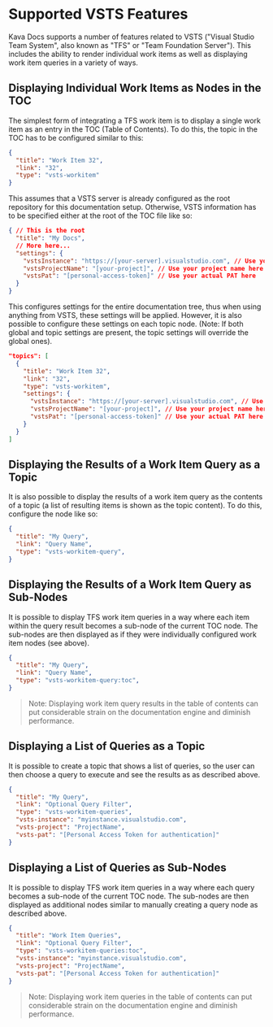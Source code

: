 # Supported VSTS Features

Kava Docs supports a number of features related to VSTS ("Visual Studio Team System", also known as "TFS" or "Team Foundation Server"). This includes the ability to render individual work items as well as displaying work item queries in a variety of ways.

## Displaying Individual Work Items as Nodes in the TOC

The simplest form of integrating a TFS work item is to display a single work item as an entry in the TOC (Table of Contents). To do this, the topic in the TOC has to be configured similar to this:

```json
{ 
  "title": "Work Item 32",
  "link": "32",
  "type": "vsts-workitem"
}
```

This assumes that a VSTS server is already configured as the root repository for this documentation setup. Otherwise, VSTS information has to be specified either at the root of the TOC file like so:

```json
{ // This is the root
  "title": "My Docs",
  // More here...
  "settings": {
    "vstsInstance": "https://[your-server].visualstudio.com", // Use your server name here
    "vstsProjectName": "[your-project]", // Use your project name here
    "vstsPat": "[personal-access-token]" // Use your actual PAT here
  }
}
```

This configures settings for the entire documentation tree, thus when using anything from VSTS, these settings will be applied. However, it is also possible to configure these settings on each topic node. (Note: If both global and topic settings are present, the topic settings will override the global ones).

```json
"topics": [
  { 
    "title": "Work Item 32",
    "link": "32",
    "type": "vsts-workitem",
    "settings": {
      "vstsInstance": "https://[your-server].visualstudio.com", // Use your server name here
      "vstsProjectName": "[your-project]", // Use your project name here
      "vstsPat": "[personal-access-token]" // Use your actual PAT here
    }
  }
]
```

## Displaying the Results of a Work Item Query as a Topic

It is also possible to display the results of a work item query as the contents of a topic (a list of resulting items is shown as the topic content). To do this, configure the node like so:

```json
{ 
  "title": "My Query",
  "link": "Query Name",
  "type": "vsts-workitem-query",
}
```

## Displaying the Results of a Work Item Query as Sub-Nodes

It is possible to display TFS work item queries in a way where each item within the query result becomes a sub-node of the current TOC node. The sub-nodes are then displayed as if they were individually configured work item nodes (see above).

```json
{ 
  "title": "My Query",
  "link": "Query Name",
  "type": "vsts-workitem-query:toc",
}
```

> Note: Displaying work item query results in the table of contents can put considerable strain on the documentation engine and diminish performance.

## Displaying a List of Queries as a Topic

It is possible to create a topic that shows a list of queries, so the user can then choose a query to execute and see the results as as described above.

```json
{ 
  "title": "My Query",
  "link": "Optional Query Filter",
  "type": "vsts-workitem-queries",
  "vsts-instance": "myinstance.visualstudio.com",
  "vsts-project": "ProjectName",
  "vsts-pat": "[Personal Access Token for authentication]"
}
```

## Displaying a List of Queries as Sub-Nodes

It is possible to display TFS work item queries in a way where each query becomes a sub-node of the current TOC node. The sub-nodes are then displayed as additional nodes similar to manually creating a query node as described above.

```json
{ 
  "title": "Work Item Queries",
  "link": "Optional Query Filter",
  "type": "vsts-workitem-queries:toc",
  "vsts-instance": "myinstance.visualstudio.com",
  "vsts-project": "ProjectName",
  "vsts-pat": "[Personal Access Token for authentication]"
}
```

> Note: Displaying work item queries in the table of contents can put considerable strain on the documentation engine and diminish performance.
